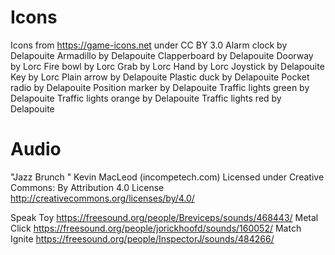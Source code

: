 # Icons

Icons from https://game-icons.net under CC BY 3.0
Alarm clock by Delapouite
Armadillo by Delapouite
Clapperboard by Delapouite
Doorway by Lorc
Fire bowl by Lorc
Grab by Lorc
Hand by Lorc
Joystick by Delapouite
Key by Lorc
Plain arrow by Delapouite
Plastic duck by Delapouite
Pocket radio by Delapouite
Position marker by Delapouite
Traffic lights green by Delapouite
Traffic lights orange by Delapouite
Traffic lights red by Delapouite

# Audio

"Jazz Brunch " Kevin MacLeod (incompetech.com)
Licensed under Creative Commons: By Attribution 4.0 License
http://creativecommons.org/licenses/by/4.0/

Speak Toy https://freesound.org/people/Breviceps/sounds/468443/
Metal Click https://freesound.org/people/jorickhoofd/sounds/160052/
Match Ignite https://freesound.org/people/InspectorJ/sounds/484266/
